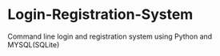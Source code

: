 # Login-Registration-System
Command line login and registration system using Python and MYSQL(SQLite)
